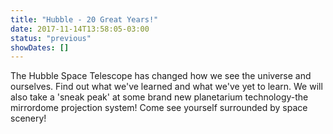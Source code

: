 ```yaml
---
title: "Hubble - 20 Great Years!"
date: 2017-11-14T13:58:05-03:00
status: "previous"
showDates: []
---
```


The Hubble Space Telescope has changed how we see the universe and ourselves. Find out what we've learned and what we've yet to learn.  We will also take a 'sneak peak' at some brand new planetarium technology-the mirrordome projection system!  Come see yourself surrounded by space scenery!
